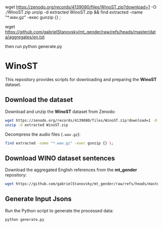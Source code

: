 

wget https://zenodo.org/records/4139080/files/WinoST.zip?download=1 -O ./WinoST.zip
unzip -d extracted WinoST.zip && find extracted -name "*.wav.gz" -exec gunzip {} \;

wget https://github.com/gabrielStanovsky/mt_gender/raw/refs/heads/master/data/aggregates/en.txt

then run python generate.py

# WinoST

This repository provides scripts for downloading and preparing the **WinoST** dataset.

## Download the dataset

Download and unzip the **WinoST** dataset from Zenodo:

```bash
wget https://zenodo.org/records/4139080/files/WinoST.zip?download=1 -O ./WinoST.zip
unzip -d extracted WinoST.zip
````

Decompress the audio files (`.wav.gz`):

```bash
find extracted -name "*.wav.gz" -exec gunzip {} \;
```

## Download WINO dataset sentences

Download the aggregated English references from the **mt\_gender** repository:

```bash
wget https://github.com/gabrielStanovsky/mt_gender/raw/refs/heads/master/data/aggregates/en.txt
```

## Generate Input Jsons

Run the Python script to generate the processed data:

```bash
python generate.py
```